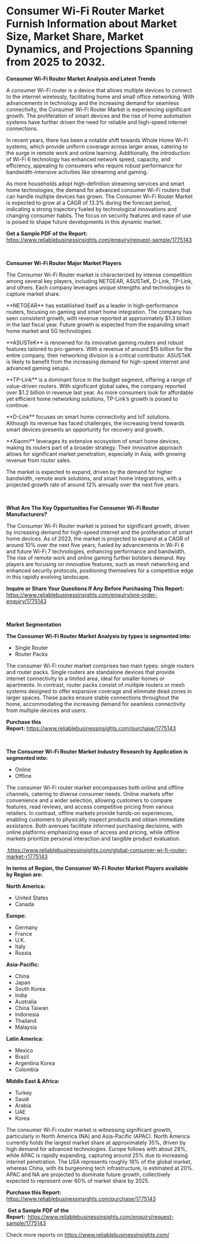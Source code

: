 <p><h1>Consumer Wi-Fi Router Market Furnish Information about Market Size, Market Share, Market Dynamics, and Projections Spanning from 2025 to 2032.</h1></p><p><strong>Consumer Wi-Fi Router Market Analysis and Latest Trends</strong></p>
<p><p>A consumer Wi-Fi router is a device that allows multiple devices to connect to the internet wirelessly, facilitating home and small office networking. With advancements in technology and the increasing demand for seamless connectivity, the Consumer Wi-Fi Router Market is experiencing significant growth. The proliferation of smart devices and the rise of home automation systems have further driven the need for reliable and high-speed internet connections.</p><p>In recent years, there has been a notable shift towards Whole Home Wi-Fi systems, which provide uniform coverage across larger areas, catering to the surge in remote work and online learning. Additionally, the introduction of Wi-Fi 6 technology has enhanced network speed, capacity, and efficiency, appealing to consumers who require robust performance for bandwidth-intensive activities like streaming and gaming. </p><p>As more households adopt high-definition streaming services and smart home technologies, the demand for advanced consumer Wi-Fi routers that can handle multiple devices has grown. The Consumer Wi-Fi Router Market is expected to grow at a CAGR of 13.3% during the forecast period, indicating a strong trajectory fueled by technological innovations and changing consumer habits. The focus on security features and ease of use is poised to shape future developments in this dynamic market.</p></p>
<p><strong>Get a Sample PDF of the Report:&nbsp;</strong> <a href="https://www.reliablebusinessinsights.com/enquiry/request-sample/1775143?utm_campaign=2809&utm_medium=2&utm_source=Github&utm_content=ia&utm_term=08042025&utm_id=consumer-wi-fi-router">https://www.reliablebusinessinsights.com/enquiry/request-sample/1775143</a></p>
<p>&nbsp;</p>
<p><strong>Consumer Wi-Fi Router Major Market Players</strong></p>
<p><p>The Consumer Wi-Fi Router market is characterized by intense competition among several key players, including NETGEAR, ASUSTeK, D-Link, TP-Link, and others. Each company leverages unique strengths and technologies to capture market share.</p><p>**NETGEAR** has established itself as a leader in high-performance routers, focusing on gaming and smart home integration. The company has seen consistent growth, with revenue reported at approximately $1.3 billion in the last fiscal year. Future growth is expected from the expanding smart home market and 5G technologies.</p><p>**ASUSTeK** is renowned for its innovative gaming routers and robust features tailored to pro-gamers. With a revenue of around $15 billion for the entire company, their networking division is a critical contributor. ASUSTeK is likely to benefit from the increasing demand for high-speed internet and advanced gaming setups.</p><p>**TP-Link** is a dominant force in the budget segment, offering a range of value-driven routers. With significant global sales, the company reported over $1.2 billion in revenue last year. As more consumers look for affordable yet efficient home networking solutions, TP-Link’s growth is poised to continue.</p><p>**D-Link** focuses on smart home connectivity and IoT solutions. Although its revenue has faced challenges, the increasing trend towards smart devices presents an opportunity for recovery and growth.</p><p>**Xiaomi** leverages its extensive ecosystem of smart home devices, making its routers part of a broader strategy. Their innovative approach allows for significant market penetration, especially in Asia, with growing revenue from router sales.</p><p>The market is expected to expand, driven by the demand for higher bandwidth, remote work solutions, and smart home integrations, with a projected growth rate of around 12% annually over the next five years.</p></p>
<p>&nbsp;</p>
<p><strong>What Are The Key Opportunities For Consumer Wi-Fi Router Manufacturers?</strong></p>
<p><p>The Consumer Wi-Fi Router market is poised for significant growth, driven by increasing demand for high-speed internet and the proliferation of smart home devices. As of 2023, the market is projected to expand at a CAGR of around 10% over the next five years, fueled by advancements in Wi-Fi 6 and future Wi-Fi 7 technologies, enhancing performance and bandwidth. The rise of remote work and online gaming further bolsters demand. Key players are focusing on innovative features, such as mesh networking and enhanced security protocols, positioning themselves for a competitive edge in this rapidly evolving landscape.</p></p>
<p><strong>Inquire or Share Your Questions If Any Before Purchasing This Report:</strong> <a href="https://www.reliablebusinessinsights.com/enquiry/pre-order-enquiry/1775143?utm_campaign=2809&utm_medium=2&utm_source=Github&utm_content=ia&utm_term=08042025&utm_id=consumer-wi-fi-router">https://www.reliablebusinessinsights.com/enquiry/pre-order-enquiry/1775143</a></p>
<p>&nbsp;</p>
<p><strong>Market Segmentation</strong></p>
<p><strong>The Consumer Wi-Fi Router Market Analysis by types is segmented into:</strong></p>
<p><ul><li>Single Router</li><li>Router Packs</li></ul></p>
<p><p>The consumer Wi-Fi router market comprises two main types: single routers and router packs. Single routers are standalone devices that provide internet connectivity to a limited area, ideal for smaller homes or apartments. In contrast, router packs consist of multiple routers or mesh systems designed to offer expansive coverage and eliminate dead zones in larger spaces. These packs ensure stable connections throughout the home, accommodating the increasing demand for seamless connectivity from multiple devices and users.</p></p>
<p><strong>Purchase this Report:&nbsp;</strong><a href="https://www.reliablebusinessinsights.com/purchase/1775143?utm_campaign=2809&utm_medium=2&utm_source=Github&utm_content=ia&utm_term=08042025&utm_id=consumer-wi-fi-router">https://www.reliablebusinessinsights.com/purchase/1775143</a></p>
<p>&nbsp;</p>
<p><strong>The Consumer Wi-Fi Router Market Industry Research by Application is segmented into:</strong></p>
<p><ul><li>Online</li><li>Offline</li></ul></p>
<p><p>The consumer Wi-Fi router market encompasses both online and offline channels, catering to diverse consumer needs. Online markets offer convenience and a wider selection, allowing customers to compare features, read reviews, and access competitive pricing from various retailers. In contrast, offline markets provide hands-on experiences, enabling customers to physically inspect products and obtain immediate assistance. Both avenues facilitate informed purchasing decisions, with online platforms emphasizing ease of access and pricing, while offline markets prioritize personal interaction and tangible product evaluation.</p></p>
<p><a href="https://www.reliablebusinessinsights.com/global-consumer-wi-fi-router-market-r1775143?utm_campaign=2809&utm_medium=2&utm_source=Github&utm_content=ia&utm_term=08042025&utm_id=consumer-wi-fi-router">&nbsp;https://www.reliablebusinessinsights.com/global-consumer-wi-fi-router-market-r1775143</a></p>
<p><strong>In terms of Region, the Consumer Wi-Fi Router Market Players available by Region are:</strong></p>
<p>
    <p> <strong> North America: </strong>
        <ul>
            <li>United States</li>
            <li>Canada</li>
        </ul>
        </p> 
    <p> <strong> Europe: </strong>
        <ul>
            <li>Germany</li>
            <li>France</li>
            <li>U.K.</li>
            <li>Italy</li>
            <li>Russia</li>
        </ul>
        </p> 
    <p> <strong> Asia-Pacific: </strong>
        <ul>
            <li>China</li>
            <li>Japan</li>
            <li>South Korea</li>
            <li>India</li>
            <li>Australia</li>
            <li>China Taiwan</li>
            <li>Indonesia</li>
            <li>Thailand</li>
            <li>Malaysia</li>
        </ul>
        </p> 
    <p> <strong> Latin America: </strong>
        <ul>
            <li>Mexico</li>
            <li>Brazil</li>
            <li>Argentina Korea</li>
            <li>Colombia</li>
        </ul>
        </p> 
    <p> <strong> Middle East & Africa: </strong>
        <ul>
            <li>Turkey</li>
            <li>Saudi</li>
            <li>Arabia</li>
            <li>UAE</li>
            <li>Korea</li>
        </ul>
    </p>
    </p>
<p><p>The consumer Wi-Fi router market is witnessing significant growth, particularly in North America (NA) and Asia-Pacific (APAC). North America currently holds the largest market share at approximately 35%, driven by high demand for advanced technologies. Europe follows with about 28%, while APAC is rapidly expanding, capturing around 25% due to increasing internet penetration. The USA represents roughly 18% of the global market, whereas China, with its burgeoning tech infrastructure, is estimated at 20%. APAC and NA are projected to dominate future growth, collectively expected to represent over 60% of market share by 2025.</p></p>
<p><strong>Purchase this Report: </strong><a href="https://www.reliablebusinessinsights.com/purchase/1775143?utm_campaign=2809&utm_medium=2&utm_source=Github&utm_content=ia&utm_term=08042025&utm_id=consumer-wi-fi-router">https://www.reliablebusinessinsights.com/purchase/1775143</a></p>
<p>&nbsp;<strong>Get a Sample PDF of the Report:&nbsp;&nbsp;</strong><a href="https://www.reliablebusinessinsights.com/enquiry/request-sample/1775143?utm_campaign=2809&utm_medium=2&utm_source=Github&utm_content=ia&utm_term=08042025&utm_id=consumer-wi-fi-router">https://www.reliablebusinessinsights.com/enquiry/request-sample/1775143</a></p>
<p><strong></strong></p>
<p>Check more reports on <a href="https://www.reliablebusinessinsights.com/?utm_campaign=2809&utm_medium=2&utm_source=Github&utm_content=ia&utm_term=08042025&utm_id=consumer-wi-fi-router">https://www.reliablebusinessinsights.com/</a></p>